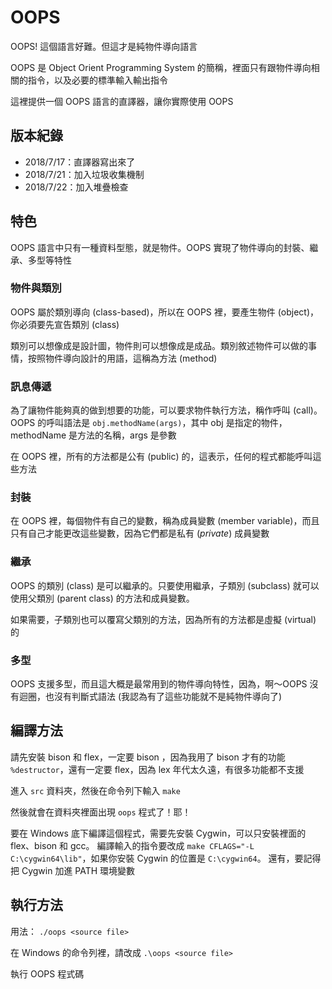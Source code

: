 # OOPS
OOPS! 這個語言好難。但這才是純物件導向語言

OOPS 是 Object Orient Programming System 的簡稱，裡面只有跟物件導向相關的指令，以及必要的標準輸入輸出指令

這裡提供一個 OOPS 語言的直譯器，讓你實際使用 OOPS

## 版本紀錄
* 2018/7/17：直譯器寫出來了
* 2018/7/21：加入垃圾收集機制
* 2018/7/22：加入堆疊檢查

## 特色
OOPS 語言中只有一種資料型態，就是物件。OOPS 實現了物件導向的封裝、繼承、多型等特性

### 物件與類別
OOPS 屬於類別導向 (class-based)，所以在 OOPS 裡，要產生物件 (object)，你必須要先宣告類別 (class)

類別可以想像成是設計圖，物件則可以想像成是成品。類別敘述物件可以做的事情，按照物件導向設計的用語，這稱為方法 (method)

### 訊息傳遞
為了讓物件能夠真的做到想要的功能，可以要求物件執行方法，稱作呼叫 (call)。OOPS 的呼叫語法是 `obj.methodName(args)`，其中 obj 是指定的物件，methodName 是方法的名稱，args 是參數

在 OOPS 裡，所有的方法都是公有 (public) 的，這表示，任何的程式都能呼叫這些方法

### 封裝
在 OOPS 裡，每個物件有自己的變數，稱為成員變數 (member variable)，而且只有自己才能更改這些變數，因為它們都是私有 (*private*) 成員變數

### 繼承
OOPS 的類別 (class) 是可以繼承的。只要使用繼承，子類別 (subclass) 就可以使用父類別 (parent class) 的方法和成員變數。

如果需要，子類別也可以覆寫父類別的方法，因為所有的方法都是虛擬 (virtual) 的

### 多型
OOPS 支援多型，而且這大概是最常用到的物件導向特性，因為，啊～OOPS 沒有迴圈，也沒有判斷式語法 (我認為有了這些功能就不是純物件導向了)

## 編譯方法
請先安裝 bison 和 flex，一定要 bison ，因為我用了 bison 才有的功能 `%destructor`，還有一定要 flex，因為 lex 年代太久遠，有很多功能都不支援

進入 `src` 資料夾，然後在命令列下輸入 `make`

然後就會在資料夾裡面出現 `oops` 程式了！耶！

要在 Windows 底下編譯這個程式，需要先安裝 Cygwin，可以只安裝裡面的 flex、bison 和 gcc。
編譯輸入的指令要改成 `make CFLAGS="-L C:\cygwin64\lib"`，如果你安裝 Cygwin 的位置是 `C:\cygwin64`。
還有，要記得把 Cygwin 加進 PATH 環境變數

## 執行方法
用法： `./oops <source file>`

在 Windows 的命令列裡，請改成 `.\oops <source file>`

執行 OOPS 程式碼
